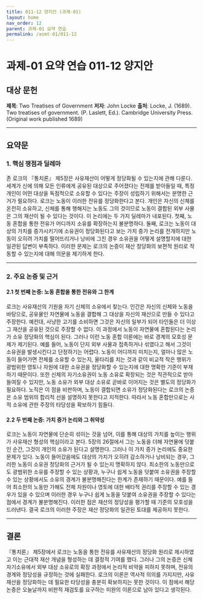 ```yaml
---
title: 011-12 양지안 (과제-01)
layout: home
nav_order: 12
parent: 과제-01 요약 연습
permalink: /asmt-01/011-12
---
```


# 과제-01 요약 연습 011-12 양지안 

## 대상 문헌  
**제목**: Two Treatises of Government
**저자**: John Locke
**출처**: Locke, J. (1689). Two treatises of government. (P. Laslett, Ed.). Cambridge University Press. (Original work published 1689)

---

## 요약문  

### 1. 핵심 쟁점과 딜레마  
존 로크의 『통치론』 제5장은 사유재산이 어떻게 정당화될 수 있는지에 관해 다룬다. 세계가 신에 의해 모든 인류에게 공유된 대상으로 주어졌다는 전제를 받아들일 때, 특정 개인이 어떤 대상을 독점적으로 소유할 수 있다는 주장이 성립하기 위해서는 분명한 근거가 필요하다. 로크는 노동이 이러한 전유를 정당화한다고 본다. 개인은 자신의 신체를 온전히 소유하고, 신체를 통해 행해지는 노동도 그의 것이므로 노동이 결합된 외부 사물은 그의 재산이 될 수 있다는 것이다. 이 논리에는 두 가지 딜레마가 내포된다. 첫째, 노동 혼합을 통한 전유가 어디까지 소유를 확장하는지 불분명하다. 둘째, 로크는 노동이 대상의 가치를 증가시키기에 소유권이 정당화된다고 보는 가치 증가 논리를 전개하지만 노동이 오히려 가치를 떨어뜨리거나 낭비에 그친 경우 소유권을 어떻게 설명할지에 대한 일관된 답변이 부족하다. 이러한 문제는 로크의 논증이 재산 정당화의 보편적 원리로 작동할 수 있는지에 대해 의문을 제기하게 한다.  

---

### 2. 주요 논증 및 근거  

#### 2.1 첫 번째 논증: 노동 혼합을 통한 전유와 그 한계
로크는 사유재산의 기원을 자기 신체의 소유에서 찾는다. 인간은 자신의 신체와 노동을 바탕으로, 공유물인 자연물에 노동을 결합해 그 대상을 자신의 재산으로 만들 수 있다고 주장한다. 예컨대, 사냥한 고기를 소비하면 그것은 자신의 일부가 되어 타인들은 더 이상 그 재산을 공유된 것으로 주장할 수 없다. 이 과정에서 노동이 자연물에 혼합된다는 논리가 소유 정당화의 핵심이 된다. 그러나 이런 노동 혼합 이론에는 바로 경계의 모호성 문제가 제기된다. 예를 들어, 노동이 단지 외부 사물과 접촉하거나 섞였다고 해서 그것이 소유권을 발생시킨다고 단정하기는 어렵다. 노동이 어디까지 미치는지, 얼마나 많은 노동이 들어가면 전체를 소유할 수 있는지, 울타리를 치는 것과 같이 비교적 작은 행위가 광범위한 영토나 자원에 대한 소유권을 정당화할 수 있는지에 대한 명확한 기준이 부재하기 때문이다. 또한 신체의 자기소유권이 노동 소유로 확장되는 것은 직관적으로 받아들여질 수 있지만, 노동 소유가 외부 대상 소유로 곧바로 이어지는 것은 별도의 정당화가 필요하다. 노직은 이 점을 비판하며, 노동이 결합되면 소유가 정당화된다는 로크의 논증은 소유 범위의 합리적 선을 설명하지 못한다고 지적한다. 따라서 노동 혼합만으로는 사적 소유에 관한 주장의 타당성을 확보하기 힘들다. 

#### 2.2 두 번째 논증: 가치 증가 논리와 그 취약성
로크는 노동이 자연물에 단순히 섞이는 것을 넘어, 이를 통해 대상의 가치를 높이는 행위가 사유재산 형성의 핵심이라고 본다. 5장의 26절에서 그는 노동을 더해 자연물에 덧붙인 순간, 그것이 개인의 소유가 된다고 설명한다. 그러나 이 가치 증가 논리에도 중요한 문제가 있다. 노동이 들어갔음에도 대상의 가치가 오히려 감소하거나 낭비되는 경우, 그러한 노동이 소유권 정당화의 근거가 될 수 있는지 명확하지 않다. 최소한의 노동만으로도 광범위한 소유를 주장할 수 있는 상황과, 누구나 쉽게 노동을 덧붙여 소유권을 주장할 수 있는 상황에서도 소유의 경계가 불분명해진다는 한계가 존재하기 때문이다. 예를 들어 최소한의 노동만 가해도 전체 자원이나 영토에 대한 배타적 권리를 주장할 수 있는 경우가 있을 수 있으며 이러한 경우 누구나 쉽게 노동을 덧붙여 소유권을 주장할 수 있다는 점에서 경계가 불분명해진다. 이러한 점은 재산의 정당성을 평가할 때 기준의 모호성을 드러낸다. 결국 로크의 이러한 주장은 재산 정당화의 일관된 토대를 제공하지 못한다.

---

## 결론  
『통치론』 제5장에서 로크는 노동을 통한 전유를 사유재산의 정당화 원리로 제시하였고 이는 근대적 재산 개념을 형성하는 데 결정적 기여를 했다. 그러나 그의 논증은 신체 자기소유에서 외부 대상 소유로의 확장 과정에서 논리적 비약을 피하지 못하며, 전유의 경계와 정당성을 규정하는 것에 실패한다. 로크의 이론은 역사적 의의를 가지지만, 사유재산을 정당화하는 데 필요한 타당성을 충분히 확보하지는 못한 것이다. 이 점에서 해당 논증은 오늘날까지 비판적 재검토를 요구하는 미완의 이론으로 남아 있다고 생각된다.

